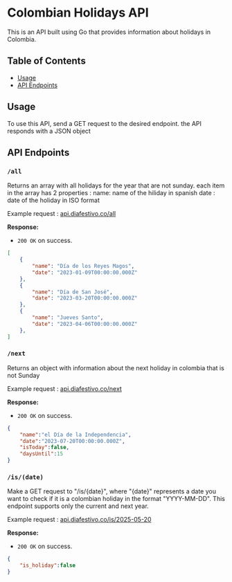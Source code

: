 # Colombian Holidays API

This is an API built using Go that provides information about holidays in Colombia.

## Table of Contents

- [Usage](#usage)
- [API Endpoints](#api-endpoints)

## Usage

To use this API, send a GET request to the desired endpoint. the API responds with a JSON object

## API Endpoints

### `/all`

Returns an array with all holidays for the year that are not sunday.
each item in the array has 2 properties : 
name: name of the hiliday in spanish
date : date of the holiday in ISO format 

Example request : [api.diafestivo.co/all](https://api.diafestivo.co/all)

**Response:**

- `200 OK` on success.

```json
[
	{
		"name": "Día de los Reyes Magos",
		"date": "2023-01-09T00:00:00.000Z"
	},
	{
		"name": "Día de San José",
		"date": "2023-03-20T00:00:00.000Z"
	},
	{
		"name": "Jueves Santo",
		"date": "2023-04-06T00:00:00.000Z"
	},
]
```

### `/next`

Returns an object with information about the next holiday in colombia that is not Sunday 

Example request : [api.diafestivo.co/next](https://api.diafestivo.co/next)

**Response:**

- `200 OK` on success.

```json
{
	"name":"el Día de la Independencia",
	"date":"2023-07-20T00:00:00.000Z",
	"isToday":false,
	"daysUntil":15
}
```

### `/is/(date)`

Make a GET request to "/is/{date}", where "{date}" represents a date you want to check if it is a colombian holiday in the format "YYYY-MM-DD". This endpoint supports only the current and next year.

Example request : [api.diafestivo.co/is/2025-05-20](https://api.diafestivo.co/is/2025-05-20)

**Response:**

- `200 OK` on success.

```json
{
	"is_holiday":false 
}
```